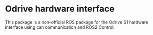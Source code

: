# Odrive hardware interface

This package is a non-official ROS package for the Odrive S1 hardware interface using can communication and ROS2 Control.